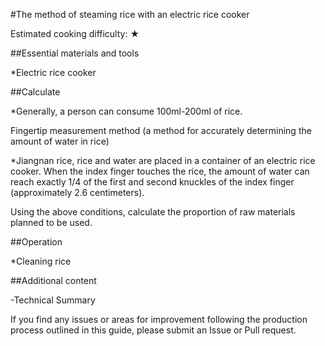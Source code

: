#The method of steaming rice with an electric rice cooker

Estimated cooking difficulty: ★

##Essential materials and tools

*Electric rice cooker

##Calculate

*Generally, a person can consume 100ml-200ml of rice.

Fingertip measurement method (a method for accurately determining the amount of water in rice)

*Jiangnan rice, rice and water are placed in a container of an electric rice cooker. When the index finger touches the rice, the amount of water can reach exactly 1/4 of the first and second knuckles of the index finger (approximately 2.6 centimeters).

Using the above conditions, calculate the proportion of raw materials planned to be used.

##Operation

*Cleaning rice

##Additional content

-Technical Summary

If you find any issues or areas for improvement following the production process outlined in this guide, please submit an Issue or Pull request.